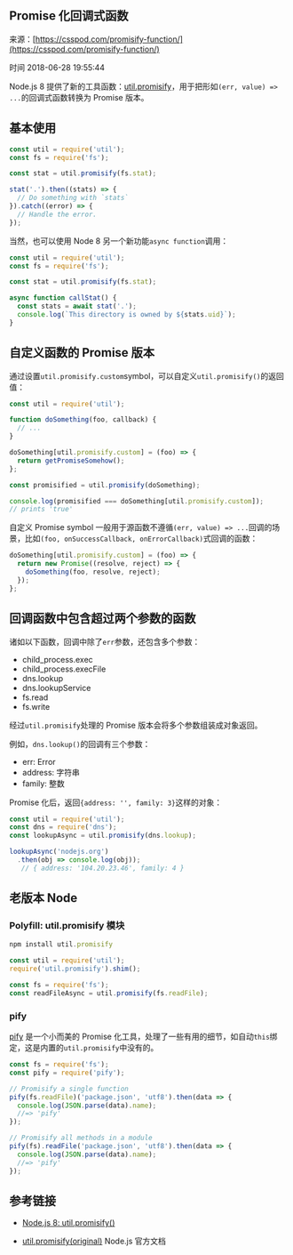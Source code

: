 ## Promise 化回调式函数

来源：[https://csspod.com/promisify-function/](https://csspod.com/promisify-function/)

时间 2018-06-28 19:55:44


Node.js 8 提供了新的工具函数：[util.promisify][0]，用于把形如`(err, value) => ...`的回调式函数转换为 Promise 版本。


## 基本使用

```js
const util = require('util');
const fs = require('fs');

const stat = util.promisify(fs.stat);

stat('.').then((stats) => {
  // Do something with `stats`
}).catch((error) => {
  // Handle the error.
});
```

当然，也可以使用 Node 8 另一个新功能`async function`调用：

```js
const util = require('util');
const fs = require('fs');

const stat = util.promisify(fs.stat);

async function callStat() {
  const stats = await stat('.');
  console.log(`This directory is owned by ${stats.uid}`);
}
```


## 自定义函数的 Promise 版本

通过设置`util.promisify.custom`symbol，可以自定义`util.promisify()`的返回值：

```js
const util = require('util');

function doSomething(foo, callback) {
  // ...
}

doSomething[util.promisify.custom] = (foo) => {
  return getPromiseSomehow();
};

const promisified = util.promisify(doSomething);

console.log(promisified === doSomething[util.promisify.custom]);
// prints 'true'
```

自定义 Promise symbol 一般用于源函数不遵循`(err, value) => ...`回调的场景，比如`(foo, onSuccessCallback, onErrorCallback)`式回调的函数：

```js
doSomething[util.promisify.custom] = (foo) => {
  return new Promise((resolve, reject) => {
    doSomething(foo, resolve, reject);
  });
};
```


## 回调函数中包含超过两个参数的函数

诸如以下函数，回调中除了`err`参数，还包含多个参数：



* child_process.exec
* child_process.execFile
* dns.lookup
* dns.lookupService
* fs.read
* fs.write
  

经过`util.promisify`处理的 Promise 版本会将多个参数组装成对象返回。

例如，`dns.lookup()`的回调有三个参数：



* err: Error
* address: 字符串
* family: 整数
  

Promise 化后，返回`{address: '', family: 3}`这样的对象：

```js
const util = require('util');
const dns = require('dns');
const lookupAsync = util.promisify(dns.lookup);

lookupAsync('nodejs.org')
  .then(obj => console.log(obj));
   // { address: '104.20.23.46', family: 4 }
```


## 老版本 Node


### Polyfill: util.promisify 模块

```js
npm install util.promisify
```

```js
const util = require('util');
require('util.promisify').shim();

const fs = require('fs');
const readFileAsync = util.promisify(fs.readFile);
```


### pify

[pify][1]
是一个小而美的 Promise 化工具，处理了一些有用的细节，如自动`this`绑定，这是内置的`util.promisify`中没有的。

```js
const fs = require('fs');
const pify = require('pify');

// Promisify a single function
pify(fs.readFile)('package.json', 'utf8').then(data => {
  console.log(JSON.parse(data).name);
  //=> 'pify'
});

// Promisify all methods in a module
pify(fs).readFile('package.json', 'utf8').then(data => {
  console.log(JSON.parse(data).name);
  //=> 'pify'
});
```


## 参考链接



* [Node.js 8: util.promisify()][2]
    
* [util.promisify(original)][3]
Node.js 官方文档    
  



[0]: https://nodejs.org/dist/latest-v8.x/docs/api/util.html#util_util_promisify_original
[1]: https://github.com/sindresorhus/pify
[2]: http://2ality.com/2017/05/util-promisify.html
[3]: https://nodejs.org/dist/latest-v8.x/docs/api/util.html#util_util_promisify_original